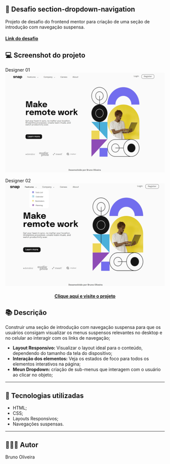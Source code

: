 ## 📝 Desafio section-dropdown-navigation
Projeto de desafio do frontend mentor para criação de uma seção de introdução com navegação suspensa.

<h4><a href="https://www.frontendmentor.io/challenges/intro-section-with-dropdown-navigation-ryaPetHE5">Link do desafio</a></h4>

## 💻 Screenshot do projeto

Designer 01
![Screenshot](./assets/screenshot/screenshot.jpg)

Designer 02
![Screenshot](./assets/screenshot/screenshot01.jpg)

<h4 align="center"><a href="https://brunooliveira16.github.io/section-dropdown-navigation/">Clique aqui e visite o projeto</a></h4>

## 📚 Descrição

Construir uma seção de introdução com navegação suspensa para que os usuários consigam visualizar os menus suspensos relevantes no desktop e no celular ao interagir com os links de navegação;
- **Layout Responsivo:** Visualizar o layout ideal para o conteúdo, dependendo do tamanho da tela do dispositivo;
- **Interação dos elementos:** Veja os estados de foco para todos os elementos interativos na página;
- **Meun Dropdown:** criação de sub-menus que interagem com o usuário ao clicar no objeto;
---

## 💼 Tecnologias utilizadas
- HTML;
- CSS;
- Layouts Responsivos;
- Navegações suspensas.

---

## 🙋🏻‍♂️ Autor

Bruno Oliveira

